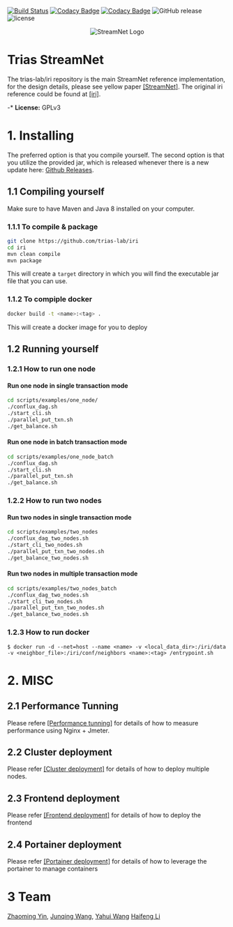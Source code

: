 [![Build Status](https://travis-ci.org/iotaledger/iri.svg?branch=dev)](https://travis-ci.org/iotaledger/iri)
[![Codacy Badge](https://api.codacy.com/project/badge/Grade/dba5b7ae42024718893991e767390135)](https://www.codacy.com/app/iotaledger/iri?utm_source=github.com&amp;utm_medium=referral&amp;utm_content=iotaledger/iri&amp;utm_campaign=Badge_Grade)
[![Codacy Badge](https://api.codacy.com/project/badge/Coverage/dba5b7ae42024718893991e767390135)](https://www.codacy.com/app/iotaledger/iri?utm_source=github.com&utm_medium=referral&utm_content=iotaledger/iri&utm_campaign=Badge_Coverage)
![GitHub release](https://img.shields.io/github/release/iotaledger/iri.svg)
![license](https://img.shields.io/github/license/iotaledger/iri.svg)

<p align="center"><img src="https://github.com/triasteam/StreamNet/blob/dev/document/pictures/StreamNet.png" alt="StreamNet Logo" title="StreamNet"/></p>

# Trias StreamNet

The trias-lab/iri repository is the main StreamNet reference implementation, 
for the design details, please see yellow paper [[StreamNet]](https://github.com/triasteam/iri/blob/dev/document/yellow\_paper/StreamNet/StreamNet.pdf). 
The original iri reference could be found at [[iri]](https://github.com/iotaledger/iri).

-* **License:** GPLv3


# 1. Installing

The preferred option is that you compile yourself.
The second option is that you utilize the provided jar, 
which is released whenever there is a new update here: [Github Releases](https://github.com/trias-lab/iri/releases).

## 1.1 Compiling yourself

Make sure to have Maven and Java 8 installed on your computer.

### 1.1.1 To compile & package
```bash
git clone https://github.com/trias-lab/iri
cd iri
mvn clean compile
mvn package
```

This will create a `target` directory in which you will find the executable jar file that you can use.

### 1.1.2 To compiple docker

```bash
docker build -t <name>:<tag> .
```

This will create a docker image for you to deploy

## 1.2 Running yourself

### 1.2.1 How to run one node

#### Run one node in single transaction mode

```bash
cd scripts/examples/one_node/
./conflux_dag.sh
./start_cli.sh
./parallel_put_txn.sh
./get_balance.sh
```

#### Run one node in batch transaction mode

```bash
cd scripts/examples/one_node_batch
./conflux_dag.sh
./start_cli.sh
./parallel_put_txn.sh
./get_balance.sh
```

### 1.2.2 How to run two nodes

#### Run two nodes in single transaction mode

```bash
cd scripts/examples/two_nodes
./conflux_dag_two_nodes.sh
./start_cli_two_nodes.sh
./parallel_put_txn_two_nodes.sh
./get_balance_two_nodes.sh
```

#### Run two nodes in multiple transaction mode

```bash
cd scripts/examples/two_nodes_batch
./conflux_dag_two_nodes.sh
./start_cli_two_nodes.sh
./parallel_put_txn_two_nodes.sh
./get_balance_two_nodes.sh
```

### 1.2.3 How to run docker

```
$ docker run -d --net=host --name <name> -v <local_data_dir>:/iri/data -v <neighbor_file>:/iri/conf/neighbors <name>:<tag> /entrypoint.sh
```

# 2. MISC

## 2.1 Performance Tunning 

Please refere [[Performance tunning]](https://github.com/triasteam/iri/blob/dev/scripts/iota\_perf/README.md) for details of how to measure performance using Nginx + Jmeter. 

## 2.2 Cluster deployment 

Please refer [[Cluster deployment]](https://github.com/triasteam/iri/blob/dev/scripts/examples/cluster/README.md) for details of how to deploy multiple nodes.

## 2.3 Frontend deployment

Please refer [[Frontend deployment]](https://github.com/triasteam/StreamNet/blob/dev/scripts/front_end/README.md) for details of how to deploy the frontend

## 2.4 Portainer deployment 

Please refer [[Portainer deployment]](https://github.com/triasteam/StreamNet/blob/dev/document/iota_deploy/portainer-deploy-info.md) for details of how to leverage the portainer to manage containers

# 3  Team

[Zhaoming Yin](https://stplaydog.github.io/), [Junqing Wang](https://wunder3605.github.io/), [Yahui Wang](https://wangyh2016.github.io/wangyahui.github.io/)
[Haifeng Li](https://lihaifeng111.github.io/lihaifeng.github.io/)
